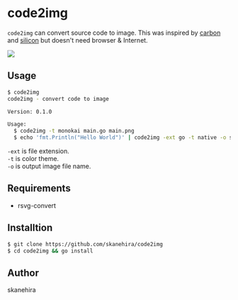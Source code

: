 # code2img
`code2img` can convert source code to image.
This was inspired by [carbon](https://carbon.now.sh/) and [silicon](https://github.com/Aloxaf/silicon) but doesn't need browser & Internet.

![](https://i.imgur.com/LaSS5Gm.gif)

## Usage
```sh
$ code2img
code2img - convert code to image

Version: 0.1.0

Usage:
  $ code2img -t monokai main.go main.png
  $ echo 'fmt.Println("Hello World")' | code2img -ext go -t native -o sample.png
```

`-ext` is file extension.  
`-t` is color theme.  
`-o` is output image file name.  

## Requirements
- rsvg-convert

## Installtion

```sh
$ git clone https://github.com/skanehira/code2img
$ cd code2img && go install
```

## Author
skanehira
